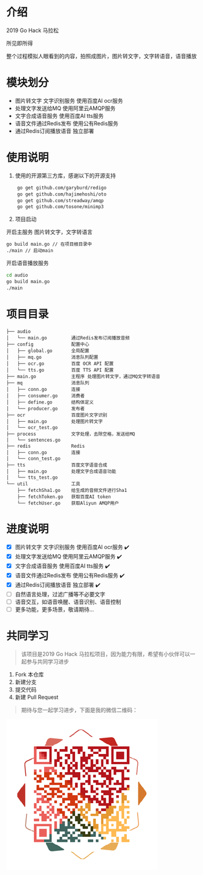 # 介绍
2019 Go Hack 马拉松

所见即所得

整个过程模拟人眼看到的内容，拍照成图片，图片转文字，文字转语音，语音播放

# 模块划分
- 图片转文字 文字识别服务    使用百度AI ocr服务
- 处理文字发送给MQ          使用阿里云AMQP服务
- 文字合成语音服务          使用百度AI tts服务
- 语音文件通过Redis发布     使用公有Redis服务
- 通过Redis订阅播放语音     独立部署

# 使用说明

1. 使用的开源第三方库，感谢以下的开源支持

```bash
	go get github.com/garyburd/redigo 
	go get github.com/hajimehoshi/oto 
	go get github.com/streadway/amqp 
	go get github.com/tosone/minimp3 
```

2. 项目启动 

开启主服务 图片转文字，文字转语言
```bash
go build main.go // 在项目根目录中
./main // 启动main

```

开启语音播放服务
```bash
cd audio
go build main.go 
./main
```

# 项目目录
```
├── audio
│   └── main.go         通过Redis发布订阅播放音频
├── config              配置中心
│   ├── global.go       全局配置
│   ├── mq.go           消息队列配置
│   ├── ocr.go          百度 OCR API 配置
│   └── tts.go          百度 TTS API 配置
├── main.go             主程序 处理图片转文字，通过MQ文字转语音
├── mq                  消息队列
│   ├── conn.go         连接
│   ├── consumer.go     消费者
│   ├── define.go       结构体定义
│   └── producer.go     发布者
├── ocr                 百度图片文字识别
│   ├── main.go         处理图片转文字
│   └── ocr_test.go
├── process             文字处理，去除空格，发送给MQ
│   └── sentences.go
├── redis               Redis
│   ├── conn.go         连接
│   └── conn_test.go
├── tts                 百度文字语音合成
│   ├── main.go         处理文字合成语音功能
│   └── tts_test.go
└── util                工具
    ├── fetchSha1.go    给生成的音频文件进行Sha1
    ├── fetchToken.go   获取百度AI token
    └── fetchUser.go    获取Aliyun AMQP用户
```

# 进度说明
- [x] 图片转文字 文字识别服务    使用百度AI ocr服务 ✔️
- [x] 处理文字发送给MQ          使用阿里云AMQP服务 ✔️
- [x] 文字合成语音服务          使用百度AI tts服务 ✔️
- [x] 语音文件通过Redis发布     使用公有Redis服务  ✔️
- [x] 通过Redis订阅播放语音     独立部署          ✔️
- [ ] 自然语言处理，过滤广播等不必要文字            
- [ ] 语音交互，如语音唤醒、语音识别、语音控制       
- [ ] 更多功能，更多场景，敬请期待...

# 共同学习
> 该项目是2019 Go Hack 马拉松项目，因为能力有限，希望有小伙伴可以一起参与共同学习进步
1. Fork 本仓库
2. 新建分支
3. 提交代码
4. 新建 Pull Request

> 期待与您一起学习进步，下面是我的微信二维码：

![微信二维码](./wechat.png)